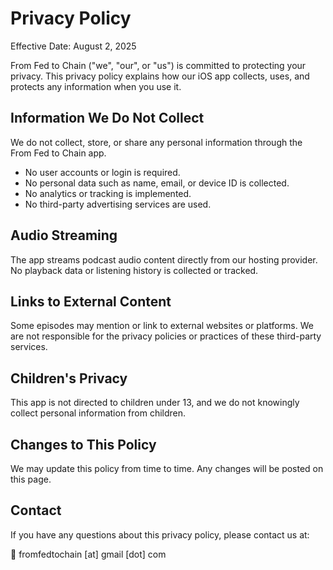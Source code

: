 # Privacy Policy

Effective Date: August 2, 2025

From Fed to Chain ("we", "our", or "us") is committed to protecting your privacy. This privacy policy explains how our iOS app collects, uses, and protects any information when you use it.

## Information We Do Not Collect

We do not collect, store, or share any personal information through the From Fed to Chain app.

- No user accounts or login is required.
- No personal data such as name, email, or device ID is collected.
- No analytics or tracking is implemented.
- No third-party advertising services are used.

## Audio Streaming

The app streams podcast audio content directly from our hosting provider. No playback data or listening history is collected or tracked.

## Links to External Content

Some episodes may mention or link to external websites or platforms. We are not responsible for the privacy policies or practices of these third-party services.

## Children's Privacy

This app is not directed to children under 13, and we do not knowingly collect personal information from children.

## Changes to This Policy

We may update this policy from time to time. Any changes will be posted on this page.

## Contact

If you have any questions about this privacy policy, please contact us at:

📧 fromfedtochain [at] gmail [dot] com
